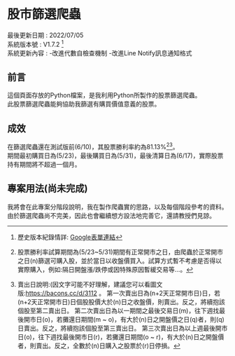 # 股市篩選爬蟲
最後更新日期 : 2022/07/05  
系統版本號 : V1.7.2  [^1]  
系統更新內容 : 
-改進代數自檢查機制 -改進Line Notify訊息通知格式  
[^1]: 歷史版本紀錄情詳: [Google表單連結](https://docs.google.com/spreadsheets/d/12K44nVoEXV6l2cOOBSFbIfZ-uMTvB-LIDd1cfHzQAgw/edit?usp=sharing)
## 前言
這個頁面存放的Python檔案，是我利用Python所製作的股票篩選爬蟲。  
此股票篩選爬蟲能夠協助我篩選有購買價值意義的股票。  
## 成效
在篩選爬蟲還在測試版前(6/10)，其股票勝利率約為81.13%[^2][^3]。  
期間最初購買日為(5/23)，最後購買日為(5/31)，最後清算日為(6/17)，實際股票持有期間將不超過一個月。  
[^2]: 股票勝利率試算期間為(5/23~5/31)期間有正常開市之日，由爬蟲於正常開市之日(n)篩選可購入股，並於當日以收盤價買入。試算方式暫不考慮是否得以實際購入，例如:隔日開盤漲/跌停或因特殊原因暫緩交易等…。
[^3]:賣出日說明:(因文字可能不好理解，建議您可以看圖文版:https://bacons.cc/d/3112 。
第一次賣出日為(n+2天正常開市日)日，若(n+2天正常開市日)日個股股價大於(n)日之收盤價，則賣出。反之，將續抱該個股至第二賣出日。
第二次賣出日為以一期間之最後交易日(m)，往下週找最後開市日(o)，若攤還日期間(m ~ o)，有大於(n)日之開盤價之日(q)者，則(q)日賣出。反之，將續抱該個股至第三賣出日。
第三次賣出日為以上週最後開市日(o)，往下週找最後開市日(r)，若攤還日期間(o ~ r)，有大於(n)日之開盤價者，則賣出。反之，全數於(n)日購入之股票於(r)日停損。
## 專案用法(尚未完成)
我將會在此專案分階段說明，我在製作爬蟲實的思路，以及每個階段參考的資料。  
由於篩選爬蟲尚不完美，因此也會繼續想方設法地完善它，還請教授們見諒。
